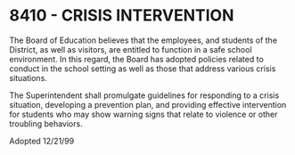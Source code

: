 8410 - CRISIS INTERVENTION
==========================

The Board of Education believes that the employees, and students of the
District, as well as visitors, are entitled to function in a safe school
environment. In this regard, the Board has adopted policies related to
conduct in the school setting as well as those that address various
crisis situations.

The Superintendent shall promulgate guidelines for responding to a
crisis situation, developing a prevention plan, and providing effective
intervention for students who may show warning signs that relate to
violence or other troubling behaviors.

Adopted 12/21/99
